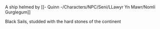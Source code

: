 A ship helmed by [[- Quinn -/Characters/NPC/Seni/LLawyr Yn Mawr/Nomli Gurglegum]]

Black Sails, studded with the hard stones of the continent
